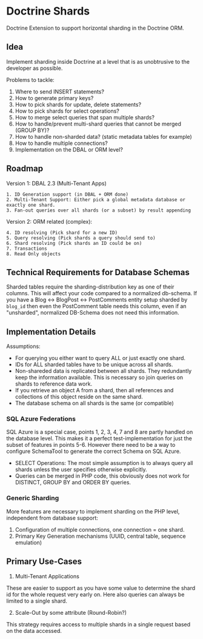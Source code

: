 # Doctrine Shards

Doctrine Extension to support horizontal sharding in the Doctrine ORM.

## Idea

Implement sharding inside Doctrine at a level that is as unobtrusive to the developer as possible.

Problems to tackle:

1. Where to send INSERT statements?
2. How to generate primary keys?
3. How to pick shards for update, delete statements?
4. How to pick shards for select operations?
5. How to merge select queries that span multiple shards?
6. How to handle/prevent multi-shard queries that cannot be merged (GROUP BY)?
7. How to handle non-sharded data? (static metadata tables for example)
8. How to handle multiple connections?
9. Implementation on the DBAL or ORM level?

## Roadmap

Version 1: DBAL 2.3 (Multi-Tenant Apps)

    1. ID Generation support (in DBAL + ORM done)
    2. Multi-Tenant Support: Either pick a global metadata database or exactly one shard.
    3. Fan-out queries over all shards (or a subset) by result appending

Version 2: ORM related (complex):

    4. ID resolving (Pick shard for a new ID)
    5. Query resolving (Pick shards a query should send to)
    6. Shard resolving (Pick shards an ID could be on)
    7. Transactions
    8. Read Only objects

## Technical Requirements for Database Schemas

Sharded tables require the sharding-distribution key as one of their columns. This will affect your code compared to a normalized db-schema. If you have a Blog <-> BlogPost <-> PostComments entity setup sharded by `blog_id` then even the PostComment table needs this column, even if an "unsharded", normalized DB-Schema does not need this information.

## Implementation Details

Assumptions:

* For querying you either want to query ALL or just exactly one shard.
* IDs for ALL sharded tables have to be unique across all shards.
* Non-shareded data is replicated between all shards. They redundantly keep the information available. This is necessary so join queries on shards to reference data work.
* If you retrieve an object A from a shard, then all references and collections of this object reside on the same shard.
* The database schema on all shards is the same (or compatible)

### SQL Azure Federations

SQL Azure is a special case, points 1, 2, 3, 4, 7 and 8 are partly handled on the database level. This makes it a perfect test-implementation for just the subset of features in points 5-6. However there need to be a way to configure SchemaTool to generate the correct Schema on SQL Azure.

* SELECT Operations: The most simple assumption is to always query all shards unless the user specifies otherwise explicitly.
* Queries can be merged in PHP code, this obviously does not work for DISTINCT, GROUP BY and ORDER BY queries.

### Generic Sharding

More features are necessary to implement sharding on the PHP level, independent from database support:

1. Configuration of multiple connections, one connection = one shard.
2. Primary Key Generation mechanisms (UUID, central table, sequence emulation)

## Primary Use-Cases

1. Multi-Tenant Applications

These are easier to support as you have some value to determine the shard id for the whole request very early on.
Here also queries can always be limited to a single shard.

2. Scale-Out by some attribute (Round-Robin?)

This strategy requires access to multiple shards in a single request based on the data accessed.
